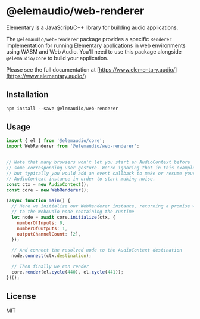 # @elemaudio/web-renderer

Elementary is a JavaScript/C++ library for building audio applications.

The `@elemaudio/web-renderer` package provides a specific `Renderer` implementation
for running Elementary applications in web environments using WASM and Web Audio. You'll
need to use this package alongside `@elemaudio/core` to build your application.

Please see the full documentation at [https://www.elementary.audio/](https://www.elementary.audio/)

## Installation

```js
npm install --save @elemaudio/web-renderer
```

## Usage

```js
import { el } from '@elemaudio/core';
import WebRenderer from '@elemaudio/web-renderer';


// Note that many browsers won't let you start an AudioContext before
// some corresponding user gesture. We're ignoring that in this example for brevity,
// but typically you would add an event callback to make or resume your
// AudioContext instance in order to start making noise.
const ctx = new AudioContext();
const core = new WebRenderer();

(async function main() {
  // Here we initialize our WebRenderer instance, returning a promise which resolves
  // to the WebAudio node containing the runtime
  let node = await core.initialize(ctx, {
    numberOfInputs: 0,
    numberOfOutputs: 1,
    outputChannelCount: [2],
  });

  // And connect the resolved node to the AudioContext destination
  node.connect(ctx.destination);

  // Then finally we can render
  core.render(el.cycle(440), el.cycle(441));
})();
```

## License

MIT
